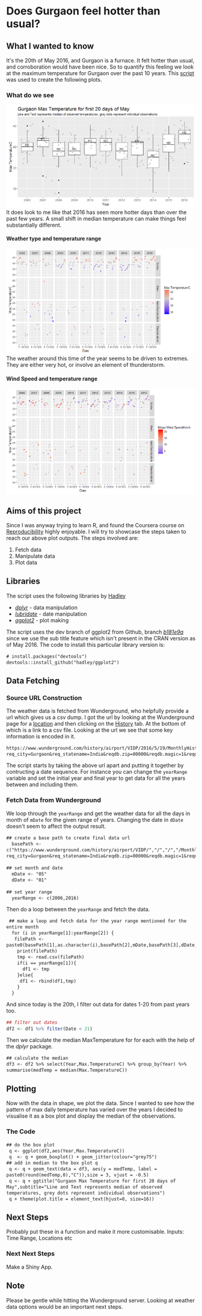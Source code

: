 # Does Gurgaon feel hotter than usual?

## What I wanted to know
It's the 20th of May 2016, and Gurgaon is a furnace. It felt hotter than usual, and corroboration would have been nice. So to quantify this feeling we look at the maximum temperature for Gurgaon over the past 10 years. This [script](gurgaonWeather.r) was used to create the following plots.
### What do we see
![Gurgaon Weather Yearly Maximum Temperature Plot 2006-2016](Rplot05.png)  
It does look to me like that 2016 has seen more hotter days than over the past few years. A small shift in median temperature can make things feel substantially different.
#### Weather type and temperature range
![Gurgaon Weather Yearly Maximum Temperature Trend Plot 2006-2016 by weather type](Rplot09.png) 
The weather around this time of the year seems to be driven to extremes. They are either very hot, or involve an element of thunderstorm.
#### Wind Speed and temperature range
![Gurgaon Weather Yearly Maximum Temperature Trend Plot 2006-2016 by weather type](Rplot07.png)
## Aims of this project
Since I was anyway trying to learn R, and found the Coursera course on [Reproducibility](https://www.coursera.org/learn/reproducible-research) highly enjoyable. I will try to showcase the steps taken to reach our above plot outputs. The steps involved are:  
1. Fetch data  
2. Manipulate data  
3. Plot data  

## Libraries
The script uses the following libraries by [Hadley](https://github.com/hadley)  
* [*dplyr*](https://github.com/hadley/dplyr) - data manipulation  
* [*lubridate*](https://github.com/hadley/lubridate) - date manipulation  
* [*ggplot2*](https://github.com/hadley/ggplot2) - plot making
 
The script uses the dev branch of ggplot2 from Github, branch [*b181e9a*](https://github.com/hadley/ggplot2) since we use the sub title feature which isn't present in the CRAN version as of May 2016. The code to install this particular library version is:

    # install.packages("devtools")
    devtools::install_github("hadley/ggplot2")
    
## Data Fetching
### Source URL Construction
The weather data is fetched from Wunderground, who helpfully provide a url which gives us a csv dump. I got the url by looking at the Wunderground page for a [location](https://www.wunderground.com/in/gurgaon) and then clicking on the [History](https://www.wunderground.com/history/airport/VIDP/2016/05/20/DailyHistory.html?req_city=Gurgaon&req_statename=India&reqdb.zip=00000&reqdb.magic=1&reqdb.wmo=42178) tab.  At the bottom of which is a link to a csv file. Looking at the url we see that some key information is encoded in it.

    https://www.wunderground.com/history/airport/VIDP/2016/5/19/MonthlyHistory.html?req_city=Gurgaon&req_statename=India&reqdb.zip=00000&reqdb.magic=1&reqdb.wmo=42178&format=1

The script starts by taking the above url apart and putting it together by contructing a date sequence. For instance you can change the ```yearRange``` variable and set the initial year and final year to get data for all the years between and including them.  

### Fetch Data from Wunderground
We loop through the ```yearRange``` and get the weather data for all the days in month of ```mDate``` for the given range of years.  Changing the date in ```dDate``` doesn't seem to affect the output result. 

    ## create a base path to create final data url
      basePath <- c("https://www.wunderground.com/history/airport/VIDP/","/","/","/MonthlyHistory.html?req_city=Gurgaon&req_statename=India&reqdb.zip=00000&reqdb.magic=1&reqdb.wmo=42178&format=1")  
    
    ## set month and date
      mDate <- "05"
      dDate <- "01"
      
    ## set year range
      yearRange <- c(2006,2016)

Then do a loop between the ```yearRange``` and fetch the data.

     ## make a loop and fetch data for the year range mentioned for the entire month
      for (i in yearRange[1]:yearRange[2]) {
       filePath <- paste0(basePath[1],as.character(i),basePath[2],mDate,basePath[3],dDate,basePath[4])
        print(filePath)
        tmp <- read.csv(filePath)
        if(i == yearRange[1]){
          df1 <- tmp
        }else{
         df1 <- rbind(df1,tmp)
        }
      }

And since today is the 20th, I filter out data for dates 1-20 from past years too. 
```r
## filter out dates
df2 <- df1 %>% filter(Date < 21)
```
Then we calculate the median MaxTemperature for for each with the help of the *dplyr* package.  

    ## calculate the median  
    df3 <- df2 %>% select(Year,Max.TemperatureC) %>% group_by(Year) %>% summarise(medTemp = median(Max.TemperatureC))

## Plotting
Now with the data in shape, we plot the data. Since I wanted to see how the pattern of max daily temperature has varied over the years I decided to visualise it as a box plot and display the median of the observations.

### The Code
    ## do the box plot
     q <- ggplot(df2,aes(Year,Max.TemperatureC))
     q  <- q + geom_boxplot() + geom_jitter(colour="grey75")
    ## add in median to the box plot q
     q <- q + geom_text(data = df3, aes(y = medTemp, label = paste0(round(medTemp,0),"C")),size = 3, vjust = -0.5)
     q <- q + ggtitle("Gurgaon Max Temperature for first 20 days of May",subtitle="Line and Text represents median of observed temperatures, grey dots represent individual observations")
     q + theme(plot.title = element_text(hjust=0, size=16))  

## Next Steps
Probably put these in a function and make it more customisable. 
Inputs: Time Range, Locations etc  

### Next Next Steps
Make a Shiny App.

## Note
Please be gentle while hitting the Wunderground server. Looking at weather data options would be an important next steps. 

